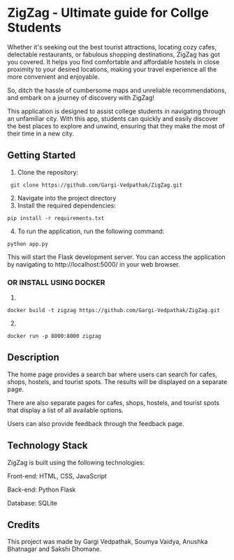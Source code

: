 
# ZigZag - Ultimate guide for Collge Students
Whether it's seeking out the best tourist attractions, locating cozy cafes, delectable restaurants, or fabulous shopping destinations, ZigZag has got you covered. 
It helps you find comfortable and affordable hostels in close proximity to your desired locations, making your travel experience all the more convenient and enjoyable.

So, ditch the hassle of cumbersome maps and unreliable recommendations, and embark on a journey of discovery with ZigZag!

This application is designed to assist college students in navigating through an unfamiliar city. With this app, students can quickly and easily discover the best places to explore and unwind, ensuring that they make the most of their time in a new city.

## Getting Started


1. Clone the repository:
```
 git clone https://github.com/Gargi-Vedpathak/ZigZag.git
```

2. Navigate into the project directory
3. Install the required dependencies: 

```
pip install -r requirements.txt
```
4. To run the application, run the following command:
```
python app.py
```

This will start the Flask development server. You can access the application by navigating to http://localhost:5000/ in your web browser.

### OR INSTALL USING DOCKER

1. 
```
docker build -t zigzag https://github.com/Gargi-Vedpathak/ZigZag.git
```

2.
```
docker run -p 8000:8000 zigzag 
```



## Description

The home page provides a search bar where users can search for cafes, shops, hostels, and tourist spots. The results will be displayed on a separate page.

There are also separate pages for cafes, shops, hostels, and tourist spots that display a list of all available options.

Users can also provide feedback through the feedback page.

## Technology Stack
ZigZag is built using the following technologies:

Front-end: HTML, CSS, JavaScript

Back-end: Python Flask

Database: SQLite

## Credits

This project was made by Gargi Vedpathak, Soumya Vaidya, Anushka Bhatnagar and Sakshi Dhomane.
